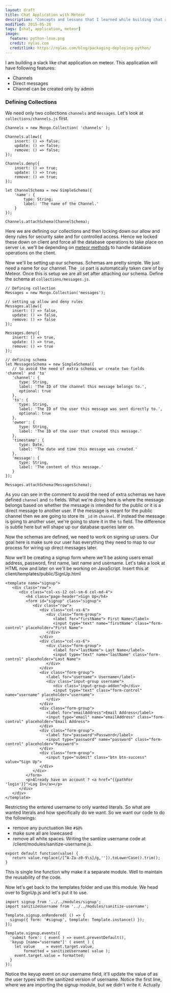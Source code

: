 ```yaml
---
layout: draft
title: Chat Application with Meteor
description: "Concepts and lessons that I learned while building chat application on meteor."
modified: 2015-05-28
tags: [chat, application, meteor]
image:
  feature: python-love.png
  credit: nylas.com
  creditlink: https://nylas.com/blog/packaging-deploying-python/
---
```

I am building a slack like chat application on meteor. This application will have following features:
* Channels
* Direct messages
* Channel can be created only by admin

### Defining Collections
We need only two collections `channels` and `messages`. Let's look at `collections/channels.js` first.

```
Channels = new Mongo.Collection( 'channels' );

Channels.allow({
	insert: () => false;
	update: () => false;
	remove: () => false;
});

Channels.deny({
	insert: () => true;
	update: () => true;
	remove: () => true;
});

let ChannelSchema = new SimpleSchema({
	'name': {
		type: String;
		label: 'The name of the Channel.'
	}
});

Channels.attachSchema(ChannelSchema);
```
Here we are defining our collections and then locking down our allow and deny rules for security sake and for controlled access. Hence we locked these down on client and force all the database operations to take place on server i.e. we'll be depending on [meteor methods](http://docs.meteor.com/api/methods.html#Meteor-methods) to handle database operations on the client.

Now we'll be setting up our schemas. Schemas are pretty simple. We just need a name for our channel. The `_id` part is automatically taken care of by Meteor. Once this is setup we are all set after attaching our schema. Define the schema at `collections/messages.js`.

```
// Defining collection
Messages = new Mongo.Collection('messages');

// setting up allow and deny rules
Messages.allow({
   insert: () => false,
   update: () => false,
   remove: () => false
});

Messages.deny({
   insert: () => true,
   update: () => true,
   remove: () => true
});

// defining schema
let MessagesSchema = new SimpleSchema({
   // to avoid the need of extra schemas wr create two fields 'channel' and 'to'
   'channel': {
      type: String,
      label: 'The ID of the channel this message belongs to.',
      optional: true
   },
   'to': {
      type: String,
      label: 'The ID of the user this message was sent directly to.',
      optional: true
   },
   'owner': {
      type: String,
      label: 'The ID of the user that created this message.'
   },
   'timestamp': {
      type: Date,
      label: 'The date and time this message was created.'
   },
   'message': {
      type: String,
      label: 'The content of this message.'
   }
});

Messages.attachSchema(MessagesSchema);
```
As you can see in the comment to avoid the need of extra schemas we have defined `channel` and `to` fields. What we're doing here is where the message belongs based on whether the message is intended for the public or it is a direct message to another user. If the message is meant for the public channel then we are going to store its `_id` in `channel`. If instead the message is going to another user, we're going to store it in the `to`  field. The difference is subtle here but will shape up our database queries later on.

Now the schemas are defined, we need to work on signing up users. Our goal here is make sure our user has everything they need to map to our process for wiring up direct messages later.

Now we'll be creating a signup form where we'll be asking users email address, password, first name, last name and username. Let's take a look at HTML now and later on we'll be working on JavaScript. Insert this at client/templates/public/SignUp.html

```
<template name="signup">
   <div class="row">
      <div class="col-xs-12 col-sm-6 col-md-4">
         <h4 class="page-header">Sign Up</h4>
         <form id="signup" class="signup">
            <div class="row">
               <div class="col-xs-6">
                  <div class="form-group">
                     <label for="firstName"> First Name</label>
                     <input type="text" name="firstName" class="form-control" placeholder="First Name">
                  </div>
               </div>
               <div class="col-xs-6">
                  <div class="form-group">
                     <label for="lastName"> Last Name</label>
                     <input type="text" name="lastName" class="form-control" placeholder="Last Name">
                  </div>
               </div>
               <div class="form-group">
                  <label for="username"> Username</label>
                  <div class="input-group username">
                     <div class="input-group-addon">@</div>
                     <input type="text" class="form-control" name="username" placeholder="username">
                  </div>
               </div>
               <div class="form-group">
                  <label for="emailAddress">Email Address</label>
                  <input type="email" name="emailAddress" class="form-control" placeholder="Email Address">
               </div>
               <div class="form-group">
                  <label for="password">Password</label>
                  <input type="password" name="password" class="form-control" placeholder="Password">
               </div>
               <div class="form-group">
                  <input type="submit" class="btn btn-success" value="Sign Up">
               </div>
            </div>    
         </form>
         <p>Already have an account ? <a href="{{pathFor 'login'}}">Log In</a></p>
      </div>
   </div>
</template>
```
Restricting the entered username to only wanted literals. So what are wanted literals and how specifically do we want. So we want our code to do the followings:
* remove any punctuation like `#$@%`
* make sure all are lowecased
* remove all white spaces.
Writing the santiize username code at /client/modules/sanitize-username.js.

```
export default function(value) {
   return value.replace(/[^A-Za-z0-9\s]/g,'']).toLowerCase().trim();
}
```
This is single line function why make it a separate module. Well to maintain the reusability of the code.

Now let's get back to the templates folder and use this module. We head over to SignUp.js and let's put it to use.

```
import signup from '../../modules/signup';
import sanitizeUsername from '../../modules/sanitize-username';

Template.signup.onRendered( () => {
  signup({ form: '#signup', template: Template.instance() });
});

Template.signup.events({
  'submit form': ( event ) => event.preventDefault(),
  'keyup [name="username"]' ( event ) {
    let value     = event.target.value,
        formatted = sanitizeUsername( value );
    event.target.value = formatted;
  }
});
```
Notice the keyup event on our username field, it'll update the value of as the user types with the sanitized version of username.
Notice the first line, where we are importing the signup module, but we didn't write it. Actually
